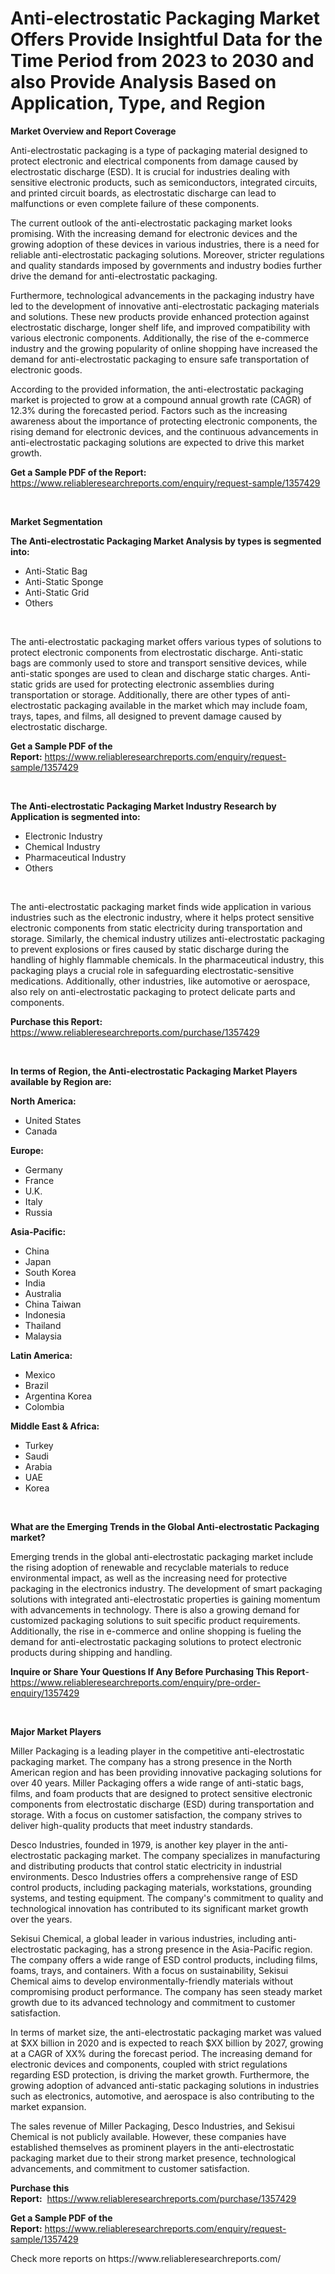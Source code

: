 <p><h1>Anti-electrostatic Packaging Market Offers Provide Insightful Data for the Time Period from 2023 to 2030 and also Provide Analysis Based on Application, Type, and Region</h1></p><p><strong>Market Overview and Report Coverage</strong></p>
<p><p>Anti-electrostatic packaging is a type of packaging material designed to protect electronic and electrical components from damage caused by electrostatic discharge (ESD). It is crucial for industries dealing with sensitive electronic products, such as semiconductors, integrated circuits, and printed circuit boards, as electrostatic discharge can lead to malfunctions or even complete failure of these components.</p><p>The current outlook of the anti-electrostatic packaging market looks promising. With the increasing demand for electronic devices and the growing adoption of these devices in various industries, there is a need for reliable anti-electrostatic packaging solutions. Moreover, stricter regulations and quality standards imposed by governments and industry bodies further drive the demand for anti-electrostatic packaging.</p><p>Furthermore, technological advancements in the packaging industry have led to the development of innovative anti-electrostatic packaging materials and solutions. These new products provide enhanced protection against electrostatic discharge, longer shelf life, and improved compatibility with various electronic components. Additionally, the rise of the e-commerce industry and the growing popularity of online shopping have increased the demand for anti-electrostatic packaging to ensure safe transportation of electronic goods.</p><p>According to the provided information, the anti-electrostatic packaging market is projected to grow at a compound annual growth rate (CAGR) of 12.3% during the forecasted period. Factors such as the increasing awareness about the importance of protecting electronic components, the rising demand for electronic devices, and the continuous advancements in anti-electrostatic packaging solutions are expected to drive this market growth.</p></p>
<p><strong>Get a Sample PDF of the Report:</strong> <a href="https://www.reliableresearchreports.com/enquiry/request-sample/1357429">https://www.reliableresearchreports.com/enquiry/request-sample/1357429</a></p>
<p>&nbsp;</p>
<p><strong>Market Segmentation</strong></p>
<p><strong>The Anti-electrostatic Packaging Market Analysis by types is segmented into:</strong></p>
<p><ul><li>Anti-Static Bag</li><li>Anti-Static Sponge</li><li>Anti-Static Grid</li><li>Others</li></ul></p>
<p>&nbsp;</p>
<p><p>The anti-electrostatic packaging market offers various types of solutions to protect electronic components from electrostatic discharge. Anti-static bags are commonly used to store and transport sensitive devices, while anti-static sponges are used to clean and discharge static charges. Anti-static grids are used for protecting electronic assemblies during transportation or storage. Additionally, there are other types of anti-electrostatic packaging available in the market which may include foam, trays, tapes, and films, all designed to prevent damage caused by electrostatic discharge.</p></p>
<p><strong>Get a Sample PDF of the Report:</strong>&nbsp;<a href="https://www.reliableresearchreports.com/enquiry/request-sample/1357429">https://www.reliableresearchreports.com/enquiry/request-sample/1357429</a></p>
<p>&nbsp;</p>
<p><strong>The Anti-electrostatic Packaging Market Industry Research by Application is segmented into:</strong></p>
<p><ul><li>Electronic Industry</li><li>Chemical Industry</li><li>Pharmaceutical Industry</li><li>Others</li></ul></p>
<p>&nbsp;</p>
<p><p>The anti-electrostatic packaging market finds wide application in various industries such as the electronic industry, where it helps protect sensitive electronic components from static electricity during transportation and storage. Similarly, the chemical industry utilizes anti-electrostatic packaging to prevent explosions or fires caused by static discharge during the handling of highly flammable chemicals. In the pharmaceutical industry, this packaging plays a crucial role in safeguarding electrostatic-sensitive medications. Additionally, other industries, like automotive or aerospace, also rely on anti-electrostatic packaging to protect delicate parts and components.</p></p>
<p><strong>Purchase this Report:</strong>&nbsp; <a href="https://www.reliableresearchreports.com/purchase/1357429">https://www.reliableresearchreports.com/purchase/1357429</a></p>
<p>&nbsp;</p>
<p><strong>In terms of Region, the Anti-electrostatic Packaging Market Players available by Region are:</strong></p>
<p>
    <p> <strong> North America: </strong>
        <ul>
            <li>United States</li>
            <li>Canada</li>
        </ul>
        </p> 
    <p> <strong> Europe: </strong>
        <ul>
            <li>Germany</li>
            <li>France</li>
            <li>U.K.</li>
            <li>Italy</li>
            <li>Russia</li>
        </ul>
        </p> 
    <p> <strong> Asia-Pacific: </strong>
        <ul>
            <li>China</li>
            <li>Japan</li>
            <li>South Korea</li>
            <li>India</li>
            <li>Australia</li>
            <li>China Taiwan</li>
            <li>Indonesia</li>
            <li>Thailand</li>
            <li>Malaysia</li>
        </ul>
        </p> 
    <p> <strong> Latin America: </strong>
        <ul>
            <li>Mexico</li>
            <li>Brazil</li>
            <li>Argentina Korea</li>
            <li>Colombia</li>
        </ul>
        </p> 
    <p> <strong> Middle East & Africa: </strong>
        <ul>
            <li>Turkey</li>
            <li>Saudi</li>
            <li>Arabia</li>
            <li>UAE</li>
            <li>Korea</li>
        </ul>
    </p>
    </p>
<p>&nbsp;</p>
<p><strong>What are the Emerging Trends in the Global Anti-electrostatic Packaging market?</strong></p>
<p><p>Emerging trends in the global anti-electrostatic packaging market include the rising adoption of renewable and recyclable materials to reduce environmental impact, as well as the increasing need for protective packaging in the electronics industry. The development of smart packaging solutions with integrated anti-electrostatic properties is gaining momentum with advancements in technology. There is also a growing demand for customized packaging solutions to suit specific product requirements. Additionally, the rise in e-commerce and online shopping is fueling the demand for anti-electrostatic packaging solutions to protect electronic products during shipping and handling.</p></p>
<p><strong>Inquire or Share Your Questions If Any Before Purchasing This Report</strong>- <a href="https://www.reliableresearchreports.com/enquiry/pre-order-enquiry/1357429">https://www.reliableresearchreports.com/enquiry/pre-order-enquiry/1357429</a></p>
<p>&nbsp;</p>
<p><strong>Major Market Players</strong></p>
<p><p>Miller Packaging is a leading player in the competitive anti-electrostatic packaging market. The company has a strong presence in the North American region and has been providing innovative packaging solutions for over 40 years. Miller Packaging offers a wide range of anti-static bags, films, and foam products that are designed to protect sensitive electronic components from electrostatic discharge (ESD) during transportation and storage. With a focus on customer satisfaction, the company strives to deliver high-quality products that meet industry standards.</p><p>Desco Industries, founded in 1979, is another key player in the anti-electrostatic packaging market. The company specializes in manufacturing and distributing products that control static electricity in industrial environments. Desco Industries offers a comprehensive range of ESD control products, including packaging materials, workstations, grounding systems, and testing equipment. The company's commitment to quality and technological innovation has contributed to its significant market growth over the years.</p><p>Sekisui Chemical, a global leader in various industries, including anti-electrostatic packaging, has a strong presence in the Asia-Pacific region. The company offers a wide range of ESD control products, including films, foams, trays, and containers. With a focus on sustainability, Sekisui Chemical aims to develop environmentally-friendly materials without compromising product performance. The company has seen steady market growth due to its advanced technology and commitment to customer satisfaction.</p><p>In terms of market size, the anti-electrostatic packaging market was valued at $XX billion in 2020 and is expected to reach $XX billion by 2027, growing at a CAGR of XX% during the forecast period. The increasing demand for electronic devices and components, coupled with strict regulations regarding ESD protection, is driving the market growth. Furthermore, the growing adoption of advanced anti-static packaging solutions in industries such as electronics, automotive, and aerospace is also contributing to the market expansion.</p><p>The sales revenue of Miller Packaging, Desco Industries, and Sekisui Chemical is not publicly available. However, these companies have established themselves as prominent players in the anti-electrostatic packaging market due to their strong market presence, technological advancements, and commitment to customer satisfaction.</p></p>
<p><strong>Purchase this Report:</strong>&nbsp;&nbsp;<a href="https://www.reliableresearchreports.com/purchase/1357429">https://www.reliableresearchreports.com/purchase/1357429</a></p>
<p></p>
<p><strong>Get a Sample PDF of the Report:</strong>&nbsp;<a href="https://www.reliableresearchreports.com/enquiry/request-sample/1357429">https://www.reliableresearchreports.com/enquiry/request-sample/1357429</a></p>
<p>Check more reports on https://www.reliableresearchreports.com/</p>